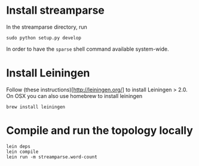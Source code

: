 # Install streamparse

In the streamparse directory, run

    sudo python setup.py develop

In order to have the `sparse` shell command available system-wide.


# Install Leiningen

Follow (these instructions)[http://leiningen.org/] to install Leiningen > 2.0.
On OSX you can also use homebrew to install leiningen

    brew install leiningen


# Compile and run the topology locally

    lein deps
    lein compile
    lein run -m streamparse.word-count

